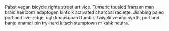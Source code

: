 Pabst vegan bicycle rights street art vice. Tumeric tousled franzen man braid heirloom adaptogen kinfolk activated charcoal raclette. Jianbing paleo portland live-edge, ugh knausgaard tumblr. Taiyaki venmo synth, portland banjo enamel pin try-hard kitsch stumptown mlkshk neutra.